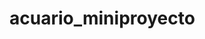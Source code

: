 # acuario_miniproyecto
<!-- Miniproyecto orientado Python Orientado a Objeto
Miniproyecto Acuario

Consiste en una clase Aquarium la cual utiliza una tabla Hash y diferentes metodos 
para almacenar los objetos de las clases Fish, Shark y Turtle.

El programa se ejecuta totalmente en Consola, comienza con la pregunta de las Opciones discponibles 
las cuales son a)Crear, b)Buscar, c)Modificar y d)Eliminar. Ya que el programa comienza totalmente 
vacio, lo ideal es comenzar con la Opcion "A" la cual es para crear un nuevo objeto del tipo deseado
y registrar todas las informaciones correspondientes a ese Objeto.

Si se desea visualizar la informacion ya registrada se puede utilizar la Opcion "B" la cual permite buscar 
el objeto registrado ya sea por Nombre o por Tipo.

Si se desea modificar cualquier informacion de un objeto, se utiliza la Opcion "C" con la cual se puede modificar
la informacion registrada del objeto incluyendo su nombre.

La Opcion "Eliminar" funciona utilizando el nombre del objeto que se desea eliminar para buscarlo y borrarlo 
totalmente de la base de datos (tabla Hash). -->